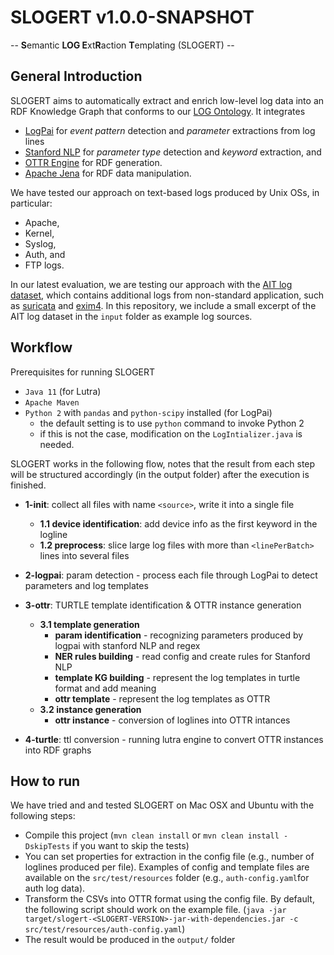 # SLOGERT v1.0.0-SNAPSHOT

-- **S**emantic **LOG E**xt**R**action **T**emplating (SLOGERT) --

## General Introduction 

SLOGERT aims to automatically extract and enrich low-level log data into an RDF Knowledge Graph that conforms to our [LOG Ontology](https://w3id.org/sepses/ns/log#). It integrates

 - [LogPai](https://github.com/logpai/logparser) for *event pattern* detection and *parameter* extractions from log lines
 - [Stanford NLP](https://stanfordnlp.github.io/CoreNLP/) for *parameter type* detection and *keyword* extraction, and 
 - [OTTR Engine](https://ottr.xyz/#Lutra) for RDF generation. 
 - [Apache Jena](https://jena.apache.org) for RDF data manipulation.

We have tested our approach on text-based logs produced by Unix OSs, in particular: 
  
  - Apache,
  - Kernel,
  - Syslog,
  - Auth, and 
  - FTP logs.

In our latest evaluation, we are testing our approach with the [AIT log dataset](https://zenodo.org/record/4264796), which contains additional logs from non-standard application, such as [suricata](https://suricata-ids.org/) and [exim4](https://ubuntu.com/server/docs/mail-exim4). In this repository, we include a small excerpt of the AIT log dataset in the `input` folder as example log sources.

## Workflow

Prerequisites for running SLOGERT

- `Java 11` (for Lutra)
- `Apache Maven`
- `Python 2` with `pandas` and `python-scipy` installed (for LogPai)
    - the default setting is to use `python` command to invoke Python 2
    - if this is not the case, modification on the `LogIntializer.java` is needed.
    
     

SLOGERT works in the following flow, notes that the result from each step will be structured accordingly (in the output folder) after the execution is finished.

  - **1-init**: collect all files with name `<source>`, write it into a single file    
      * **1.1 device identification**: add device info as the first keyword in the logline    
      * **1.2 preprocess**: slice large log files with more than `<linePerBatch>` lines into several files

  - **2-logpai**: param detection - process each file through LogPai to detect parameters and log templates

  - **3-ottr**: TURTLE template identification & OTTR instance generation   
      * **3.1 template generation**
        * **param identification** - recognizing parameters produced by logpai with stanford NLP and regex    
        * **NER rules building** - read config and create rules for Stanford NLP    
        * **template KG building** - represent the log templates in turtle format and add meaning     
        * **ottr template** - represent the log templates as OTTR      
      * **3.2 instance generation**
        * **ottr instance** - conversion of loglines into OTTR intances
  
  - **4-turtle**: ttl conversion - running lutra engine to convert OTTR instances into RDF graphs

## How to run

We have tried and and tested SLOGERT on Mac OSX and Ubuntu with the following steps:

*  Compile this project (`mvn clean install` or `mvn clean install -DskipTests` if you want to skip the tests)
*  You can set properties for extraction in the config file (e.g., number of loglines produced per file). Examples of config and template files are available on the `src/test/resources` folder (e.g., `auth-config.yaml`for auth log data). 
*  Transform the CSVs into OTTR format using the config file. By default, the following script should work on the example file. (```java -jar target/slogert-<SLOGERT-VERSION>-jar-with-dependencies.jar -c src/test/resources/auth-config.yaml```)
*  The result would be produced in the `output/` folder
